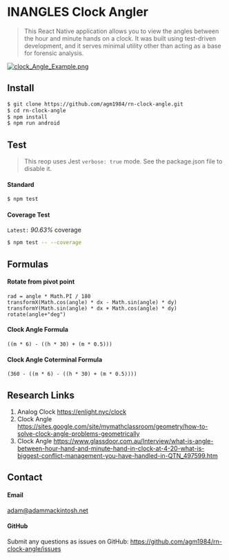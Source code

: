 # INANGLES Clock Angler

> This React Native application allows you to view the angles between the hour and minute hands on a clock. It was built using test-driven development, and it serves minimal utility other than acting as a base for forensic analysis.

[![clock_Angle_Example.png](https://s9.postimg.cc/vfgyaz0sv/clock_Angle_Example.png)](https://postimg.cc/image/44vn31xvv/)

## Install
``` bash
$ git clone https://github.com/agm1984/rn-clock-angle.git
$ cd rn-clock-angle
$ npm install
$ npm run android
```

## Test
> This reop uses Jest `verbose: true` mode. See the package.json file to disable it.

#### Standard
``` bash
$ npm test
```

#### Coverage Test
`Latest:` _90.63%_ coverage
``` bash
$ npm test -- --coverage
```

## Formulas

#### Rotate from pivot point
```
rad = angle * Math.PI / 180
transformX(Math.cos(angle) * dx - Math.sin(angle) * dy)
transformY(Math.sin(angle) * dx + Math.cos(angle) * dy)
rotate(angle+"deg")
```

#### Clock Angle Formula
```
((m * 6) - ((h * 30) + (m * 0.5)))
```

#### Clock Angle Coterminal Formula
```
(360 - ((m * 6) - ((h * 30) + (m * 0.5))))
```

## Research Links

1. Analog Clock https://enlight.nyc/clock
2. Clock Angle
https://sites.google.com/site/mymathclassroom/geometry/how-to-solve-clock-angle-problems-geometrically
3. Clock Angle
https://www.glassdoor.com.au/Interview/what-is-angle-between-hour-hand-and-minute-hand-in-clock-at-4-20-what-is-biggest-conflict-management-you-have-handled-in-QTN_497599.htm

## Contact

#### Email

adam@adammackintosh.net

#### GitHub

Submit any questions as issues on GitHub: https://github.com/agm1984/rn-clock-angle/issues